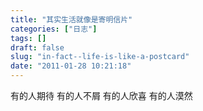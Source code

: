 ```yaml
---
title: "其实生活就像是寄明信片"
categories: ["日志"]
tags: []
draft: false
slug: "in-fact--life-is-like-a-postcard"
date: "2011-01-28 10:21:18"
---
```


有的人期待
有的人不屑
有的人欣喜
有的人漠然
